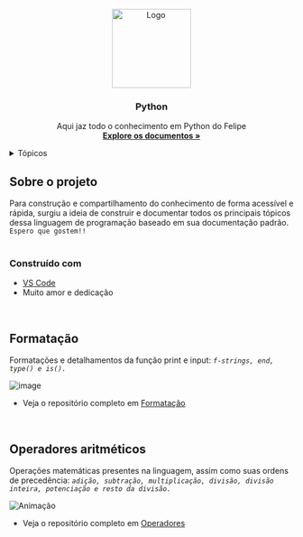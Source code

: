 <!-- PYTHON -->
<br />
  <div align="center">
    <img src="https://www.freepngimg.com/download/android/72537-icons-python-programming-computer-social-tutorial.png" alt="Logo" width="140" height="140">
  <h3 align="center">Python</h3>

  <p align="center">
    Aqui jaz todo o conhecimento em Python do Felipe
       <br />
      <a href="https://github.com/mouraxy/Python/tree/main/Sala%20do%20tesouro"><strong>Explore os documentos »</strong></a>
    <br />
</div>

<!-- TÓPICOS -->
<details>
  <summary>Tópicos</summary>
    <ol>
      <li><a href="#formatação">Formatação</a></li>
      <li><a href="#operadores">Operadores aritméticos</a></li>
    </ol>
</details>


<!-- SOBRE O PROJETO -->
## Sobre o projeto
Para construção e compartilhamento do conhecimento de forma acessível e rápida, surgiu a ideia de construir e documentar todos os principais tópicos dessa linguagem de programação baseado em sua documentação padrão.  `Espero que gostem!!`
</br>
</br>


### Construído com
* [VS Code](https://code.visualstudio.com/)
* Muito amor e dedicação
</br>

<div id="formatação"></div>

## Formatação
Formatações e detalhamentos da função print e input: _`f-strings, end, type() e is().`_

![image](https://user-images.githubusercontent.com/84820517/136716083-225dc953-0329-4ced-8bdf-e40e43aae57f.png)

* Veja o repositório completo em [Formatação](https://github.com/mouraxy/Python/blob/main/Sala%20do%20tesouro/py05.py)
</br>

<div id="operadores"></div>

## Operadores aritméticos
Operações matemáticas presentes na linguagem, assim como suas ordens de precedência: _`adição, subtração, multiplicação, divisão, divisão inteira, potenciação e resto da divisão.`_

![Animação](https://user-images.githubusercontent.com/84820517/136717150-c842363b-70e9-4f87-859f-254079a3046f.gif)

* Veja o repositório completo em [Operadores](https://github.com/mouraxy/Python/blob/main/Sala%20do%20tesouro/py06.py)
</br>
